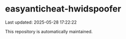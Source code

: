 # easyanticheat-hwidspoofer

Last updated: 2025-05-28 17:22:22

This repository is automatically maintained.
